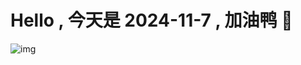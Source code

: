 
# Hello , 今天是 2024-11-7 , 加油鸭 🤭

![img](https://v1.jinrishici.com/all.svg?font-size=18&spacing=4)


